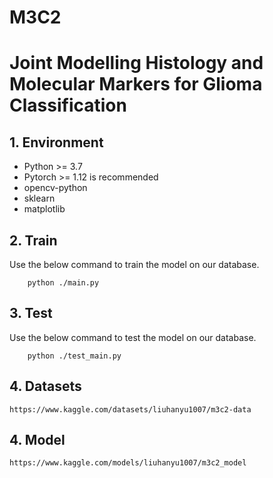 # M3C2
# Joint Modelling Histology and Molecular Markers for Glioma Classification

## 1. Environment
- Python >= 3.7
- Pytorch >= 1.12 is recommended
- opencv-python
- sklearn
- matplotlib


## 2. Train
Use the below command to train the model on our database.
```
    python ./main.py 
```

## 3. Test
Use the below command to test the model on our database.
```
    python ./test_main.py
```

## 4. Datasets
```
https://www.kaggle.com/datasets/liuhanyu1007/m3c2-data
```

## 4. Model
```
https://www.kaggle.com/models/liuhanyu1007/m3c2_model
```
